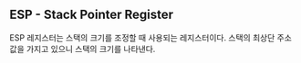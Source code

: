 
## ESP - Stack Pointer Register

ESP 레지스터는 스택의 크기를 조정할 때 사용되는 레지스터이다.
스택의 최상단 주소값을 가지고 있으니 스택의 크기를 나타낸다.